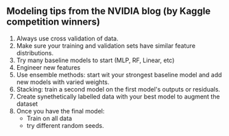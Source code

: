 ## Modeling tips from the NVIDIA blog (by Kaggle competition winners)
1. Always use cross validation of data.
1. Make sure your training and validation sets have similar feature distributions.
1. Try many baseline models to start (MLP, RF, Linear, etc)
1. Engineer new features
1. Use ensemble methods: start wit your strongest baseline model and add new models with varied weights.
1. Stacking: train a second model on the first model's outputs or residuals.
1. Create synethetically labelled data with your best model to augment the dataset
1. Once you have the final model:
    * Train on all data
    * try different random seeds.  
